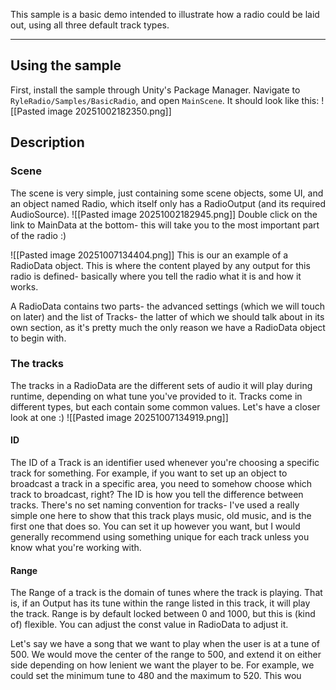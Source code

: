 This sample is a basic demo intended to illustrate how a radio could be laid out, using all three default track types.

---
## Using the sample
First, install the sample through Unity's Package Manager. Navigate to `RyleRadio/Samples/BasicRadio`, and open `MainScene`. It should look like this: ![[Pasted image 20251002182350.png]]

## Description
### Scene
The scene is very simple, just containing some scene objects, some UI, and an object named Radio, which itself only has a RadioOutput (and its required AudioSource). 
![[Pasted image 20251002182945.png]]
Double click on the link to MainData at the bottom- this will take you to the most important part of the radio :)

![[Pasted image 20251007134404.png]]
This is our an example of a RadioData object. This is where the content played by any output for this radio is defined- basically where you tell the radio what it is and how it works.

A RadioData contains two parts- the advanced settings (which we will touch on later) and the list of Tracks- the latter of which we should talk about in its own section, as it's pretty much the only reason we have a RadioData object to begin with.
### The tracks
The tracks in a RadioData are the different sets of audio it will play during runtime, depending on what tune you've provided to it. Tracks come in different types, but each contain some common values. Let's have a closer look at one :)
![[Pasted image 20251007134919.png]]
#### ID
The ID of a Track is an identifier used whenever you're choosing a specific track for something. For example, if you want to set up an object to broadcast a track in a specific area, you need to somehow choose which track to broadcast, right? The ID is how you tell the difference between tracks.
There's no set naming convention for tracks- I've used a really simple one here to show that this track plays music, old music, and is the first one that does so. You can set it up however you want, but I would generally recommend using something unique for each track unless you know what you're working with.

#### Range
The Range of a track is the domain of tunes where the track is playing. That is, if an Output has its tune within the range listed in this track, it will play the track. Range is by default locked between 0 and 1000, but this is (kind of) flexible. You can adjust the const value in RadioData to adjust it.

Let's say we have a song that we want to play when the user is at a tune of 500. We would move the center of the range to 500, and extend it on either side depending on how lenient we want the player to be. For example, we could set the minimum tune to 480 and the maximum to 520. This wou